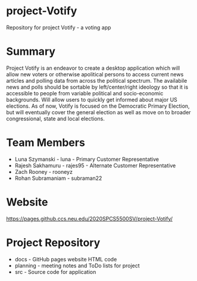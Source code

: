 # project-Votify
Repository for project Votify - a voting app
# Summary
Project Votify is an endeavor to create a desktop application which will allow new voters or otherwise apolitical persons to access current news articles and polling data from across the political spectrum. The availabile news and polls should be sortable by left/center/right ideology so that it is accessible to people from variable political and socio-economic backgrounds. Will allow users to quickly get informed about major US elections. As of now, Votify is focused on the Democratic Primary Election, but will eventually cover the general election as well as move on to broader congressional, state and local elections.
# Team Members
* Luna Szymanski - luna - Primary Customer Representative
* Rajesh Sakhamuru - rajes95 - Alternate Customer Representative
* Zach Rooney - rooneyz
* Rohan Subramaniam - subraman22
# Website
https://pages.github.ccs.neu.edu/2020SPCS5500SV/project-Votify/ 
# Project Repository
* docs - GitHub pages website HTML code
* planning - meeting notes and ToDo lists for project
* src - Source code for application
